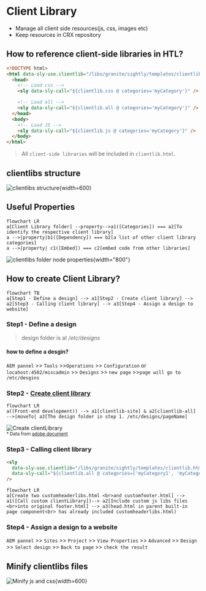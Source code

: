 # Client Library

- Manage all client side resources(js, css, images etc)
- Keep resources in CRX repository

## How to reference client-side libraries in HTL?

```html
<!DOCTYPE html>
<html data-sly-use.clientlib="/libs/granite/sightly/templates/clientlib.html">
  <head>
    <!-- Load css -->
    <sly data-sly-call="${clientlib.css @ categories='myCategory'}" />

    <!-- Load all -->
    <sly data-sly-call="${clientlib.all @ categories='myCategory'}" />
  </head>
  <body>
    <!-- Load JS -->
    <sly data-sly-call="${clientlib.js @ categories='myCategory'}" />
  </body>
</html>
```

> All `client-side libraries` will be included in `clientlib.html`.

## clientlibs structure

![clientlibs structure](/assets/img/aem/clientlibs-structure.png){width=600}

## Useful Properties

```mermaid
flowchart LR
a[Client Library folder] --property-->a1([Categories]) === a2[To identify the respective client library]
a -->|property|b1([Dependency]) === b2[a list of other client library categories]
a -->|property| c1([Embed]) === c2[embed code from other libraries]

```

![clientlibs folder node properties](/assets/img/aem/clientlibs-folder-properties.png){width="800"}

## How to create Client Library?

```mermaid
flowchart TB
a[Step1 - Define a design] --> a1[Step2 - Create client library] --> a2[Step3 - Calling client library] --> a3[Step4 - Assign a design to website]
```

### Step1 - Define a design

> design folder is at _/etc/designs_

#### how to define a desgin?

`AEM pannel` >> `Tools` >>`Operations` >> `Configuration` or `locahost:4502/miscadmin` >> `Designs` >> `new page` >>`page will go to /etc/desgins`

### Step2 - [Create client library](https://experienceleague.adobe.com/docs/experience-manager-64/developing/introduction/clientlibs.html?lang=en#creating-client-library-folders)

```mermaid
flowchart LR
a((Front-end development)) --> a1[clientlib-site] & a2[clientlib-all] -->|moveTo| a3[The design folder in step 1. /etc/designs/pageName]
```

![Create clientLibrary](/assets/img/aem/clientlibarch.png) <br>
<sup>\* Data from [adobe document](https://experienceleague.adobe.com/docs/experience-manager-64/developing/introduction/clientlibs.html?lang=en#creating-client-library-folders)</sup>

### Step3 - Calling client library

```html
<sly
  data-sly-use.clientlib="/libs/granite/sightly/templates/clientlib.html"
  data-sly-call="${clientlib.all @ categories=['myCategory1', 'myCategory2']}"
/>
```

```mermaid
flowchart LR
a[Create two customheaderlibs.html <br>and customfooter.html] --> a1([Call custom clientLibrary])--> a2[Include custom js libs files <br>into original footer.html] --> a3(head.html in parent built-in page component<br> has already included customheaderlibs.html)
```

### Step4 - Assign a design to a website

`AEM pannel` >> `Sites` >> `Project` >> `View Properties` >> `Advanced` >> `Design` >> `Select design` >> `Back to page` >> `check the result`

## Minify clientlibs files
![Minify js and css](/assets/img/aem/minify-clientlibs.png){width=600}
